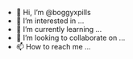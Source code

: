 - 👋 Hi, I’m @boggyxpills
- 👀 I’m interested in ...
- 🌱 I’m currently learning ...
- 💞️ I’m looking to collaborate on ...
- 📫 How to reach me ...

<!---
boggyxpills/boggyxpills is a ✨ special ✨ repository because its `README.md` (this file) appears on your GitHub profile.
You can click the Preview link to take a look at your changes.
--->
